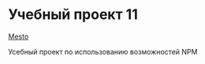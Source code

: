 # Учебный проект 11

[Mesto](https://lishainik.github.io/project11-github.io/)

Усебный проект по использованию возможностей NPM 
